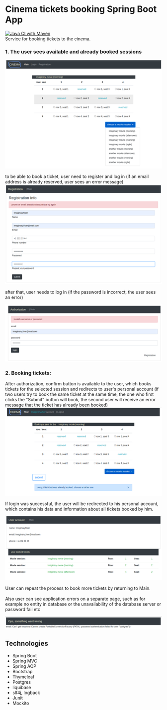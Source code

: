 # Cinema tickets booking Spring Boot App
[![Java CI with Maven](https://github.com/DenisYakovinov/job4j_cinema/actions/workflows/maven.yml/badge.svg)](https://github.com/DenisYakovinov/job4j_cinema/actions/workflows/maven.yml)
<br>
Service for booking tickets to the cinema.

### 1. The user sees available and already booked sessions

![mainPage](images_examples/mainPage.png)

to be able to book a ticket, user need to register and log in
(if an email address is already reserved, user sees an error message)
![registration](images_examples/registration.png)

after that, user needs to log
in (if the password is incorrect, the user sees an error)

![login](images_examples/login.png)

### 2. Booking tickets:

After authorization, confirm button is available to the user,
which books tickets for the selected session and redirects to user's personal account
(if two users try to book the same ticket
at the same time, the one who first clicks the "Submit" button will book,
the second user will receive an error message that the ticket has already been booked)
![mainWithBookButtonFoUser](images_examples/mainWithBookButtonFoUser.png)

If login was successful, the user will be redirected to his personal account, which contains his data
and information about all tickets booked by him.

![account](images_examples/account.png)

User can repeat the process to book more tickets by returning to Main.
<br>
<br>
Also user can see application errors on a separate page, such as for example
no entity in database or the unavailability of the database server or password fail etc

![errorPage.png](images_examples/errorPage.png)

<h2>Technologies</h2>
<ul>
    <li>Spring Boot</li>
    <li>Spring MVC</li>
    <li>Spring AOP</li>
    <li>Bootstrap</li>
    <li>Thymeleaf</li>
    <li>Postgres</li>
    <Li>liquibase</Li>
    <li>slf4j, logback</li>
    <li>Junit</li>
    <li>Mockito</li>
</ul>

